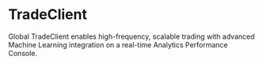 # TradeClient
Global TradeClient enables high-frequency, scalable trading with advanced Machine Learning integration on a real-time Analytics Performance Console.
